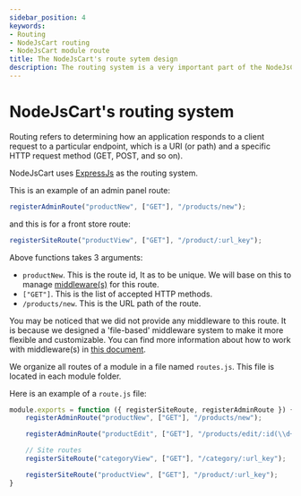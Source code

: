 ```yaml
---
sidebar_position: 4
keywords:
- Routing
- NodeJsCart routing
- NodeJsCart module route
title: The NodeJsCart's route sytem design
description: The routing system is a very important part of the NodeJsCart ecommerce platform. It was designed to make the system fully customizable by supporting adding or customizing any page or API. 
---
```


# NodeJsCart's routing system

Routing refers to determining how an application responds to a client request to a particular endpoint, which is a URI (or path) and a specific HTTP request method (GET, POST, and so on).

NodeJsCart uses [ExpressJs](https://expressjs.com/) as the routing system.

This is an example of an admin panel route:

```javascript
registerAdminRoute("productNew", ["GET"], "/products/new");
```

and this is for a front store route:

```javascript
registerSiteRoute("productView", ["GET"], "/product/:url_key");
```

Above functions takes 3 arguments:

* `productNew`. This is the route id, It as to be unique. We will base on this to manage [middleware(s)](/docs/knowledge-base/middleware) for this route.
* `["GET"]`. This is the list of accepted HTTP methods.
* `/products/new`. This is the URL path of the route.

You may be noticed that we did not provide any middleware to this route. It is because we designed a 'file-based' middleware system to make it more flexible and customizable.
You can find more information about how to work with middleware(s) in [this document](/docs/knowledge-base/middleware).

We organize all routes of a module in a file named `routes.js`. This file is located in each module folder.

Here is an example of a `route.js` file:

```javascript
module.exports = function ({ registerSiteRoute, registerAdminRoute }) {
    registerAdminRoute("productNew", ["GET"], "/products/new");

    registerAdminRoute("productEdit", ["GET"], "/products/edit/:id(\\d+)");

    // Site routes
    registerSiteRoute("categoryView", ["GET"], "/category/:url_key");

    registerSiteRoute("productView", ["GET"], "/product/:url_key");
}

```